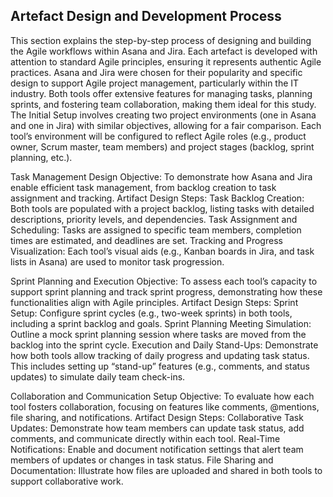 ## Artefact Design and Development Process

This section explains the step-by-step process of designing and building the Agile workflows within Asana and Jira. Each artefact is developed with attention to standard Agile principles, ensuring it represents authentic Agile practices. Asana and Jira were chosen for their popularity and specific design to support Agile project management, particularly within the IT industry. Both tools offer extensive features for managing tasks, planning sprints, and fostering team collaboration, making them ideal for this study. The Initial Setup involves creating two project environments (one in Asana and one in Jira) with similar objectives, allowing for a fair comparison. Each tool’s environment will be configured to reflect Agile roles (e.g., product owner, Scrum master, team members) and project stages (backlog, sprint planning, etc.).

Task Management Design
Objective: To demonstrate how Asana and Jira enable efficient task management, from backlog creation to task assignment and tracking.
Artifact Design Steps:
Task Backlog Creation: Both tools are populated with a project backlog, listing tasks with detailed descriptions, priority levels, and dependencies.
Task Assignment and Scheduling: Tasks are assigned to specific team members, completion times are estimated, and deadlines are set.
Tracking and Progress Visualization: Each tool’s visual aids (e.g., Kanban boards in Jira, and task lists in Asana) are used to monitor task progression.

Sprint Planning and Execution
Objective: To assess each tool’s capacity to support sprint planning and track sprint progress, demonstrating how these functionalities align with Agile principles.
Artifact Design Steps:
Sprint Setup: Configure sprint cycles (e.g., two-week sprints) in both tools, including a sprint backlog and goals.
Sprint Planning Meeting Simulation: Outline a mock sprint planning session where tasks are moved from the backlog into the sprint cycle.
Execution and Daily Stand-Ups: Demonstrate how both tools allow tracking of daily progress and updating task status. This includes setting up “stand-up” features (e.g., comments, and status updates) to simulate daily team check-ins.

Collaboration and Communication Setup
Objective: To evaluate how each tool fosters collaboration, focusing on features like comments, @mentions, file sharing, and notifications.
Artifact Design Steps:
Collaborative Task Updates: Demonstrate how team members can update task status, add comments, and communicate directly within each tool.
Real-Time Notifications: Enable and document notification settings that alert team members of updates or changes in task status.
File Sharing and Documentation: Illustrate how files are uploaded and shared in both tools to support collaborative work.


